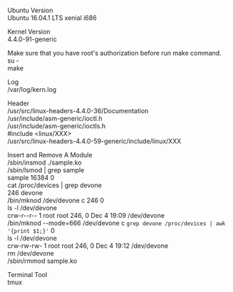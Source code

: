 Ubuntu Version<br>
Ubuntu 16.04.1 LTS xenial i686

Kernel Version<br>
4.4.0-91-generic

Make sure that you have root's authorization before run make command.<br>
su -<br>
make

Log<br>
/var/log/kern.log

Header<br>
/usr/src/linux-headers-4.4.0-36/Documentation<br>
/usr/include/asm-generic/ioctl.h<br>
/usr/include/asm-generic/ioctls.h<br>
#include <linux/XXX><br>
/usr/src/linux-headers-4.4.0-59-generic/include/linux/XXX<br>

Insert and Remove A Module<br>
/sbin/insmod ./sample.ko<br>
/sbin/lsmod | grep sample<br>
sample                 16384  0<br>
cat /proc/devices | grep devone<br>
246 devone<br>
/bin/mknod /dev/devone c 246 0<br>
ls -l /dev/devone<br>
crw-r--r-- 1 root root 246, 0 Dec  4 19:09 /dev/devone<br>
/bin/mknod --mode=666 /dev/devone c `grep devone /proc/devices | awk '{print $1;}'` 0<br>
ls -l /dev/devone<br>
crw-rw-rw- 1 root root 246, 0 Dec  4 19:12 /dev/devone<br>
rm /dev/devone<br>
/sbin/rmmod sample.ko<br>

Terminal Tool<br>
tmux
